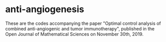 # anti-angiogenesis
These are the codes accompanying the paper "Optimal control analysis of combined anti-angiogenic and tumor immunotherapy", published in the Open Journal of Mathematical Sciences on November 30th, 2019.
